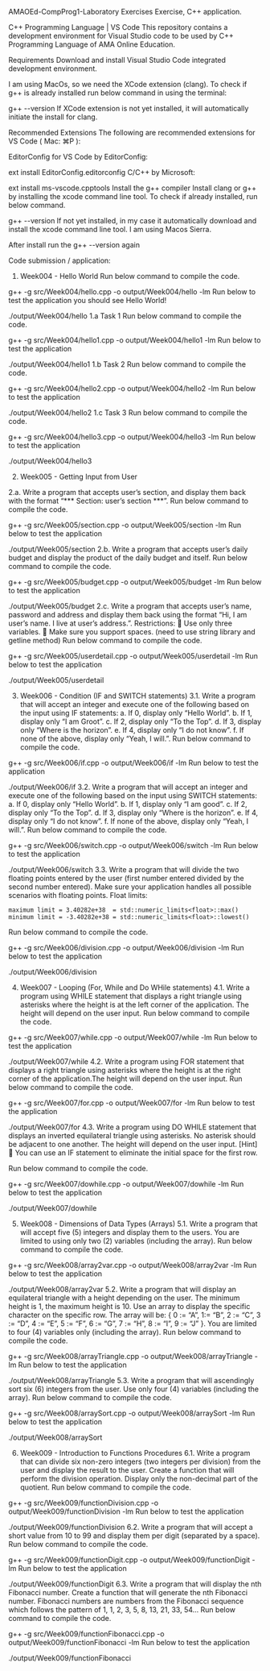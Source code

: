 AMAOEd-CompProg1-Laboratory Exercises
Exercise, C++ application.

C++ Programming Language | VS Code
This repository contains a development environment for Visual Studio code to be used by C++ Programming Language of AMA Online Education.

Requirements
Download and install Visual Studio Code integrated development environment.

I am using MacOs, so we need the XCode extension (clang). To check if g++ is already installed run below command in using the terminal:

  g++ --version
If XCode extension is not yet installed, it will automatically initiate the install for clang.

Recommended Extensions
The following are recommended extensions for VS Code ( Mac: ⌘P ):

EditorConfig for VS Code by EditorConfig:

 ext install EditorConfig.editorconfig
C/C++ by Microsoft:

 ext install ms-vscode.cpptools
Install the g++ compiler
Install clang or g++ by installing the xcode command line tool. To check if already installed, run below command.

  g++ --version
If not yet installed, in my case it automatically download and install the xcode command line tool. I am using Macos Sierra.

After install run the g++ --version again

Code submission / application:
1. Week004 - Hello World
Run below command to compile the code.

  g++ -g src/Week004/hello.cpp -o output/Week004/hello -lm
Run below to test the application you should see Hello World!

  ./output/Week004/hello
1.a Task 1
Run below command to compile the code.

  g++ -g src/Week004/hello1.cpp -o output/Week004/hello1 -lm
Run below to test the application

  ./output/Week004/hello1
1.b Task 2
Run below command to compile the code.

  g++ -g src/Week004/hello2.cpp -o output/Week004/hello2 -lm
Run below to test the application

  ./output/Week004/hello2
1.c Task 3
Run below command to compile the code.

  g++ -g src/Week004/hello3.cpp -o output/Week004/hello3 -lm
Run below to test the application

  ./output/Week004/hello3
  
  
2. Week005 - Getting Input from User

2.a. Write a program that accepts user’s section, and display them back with the format “*** Section: user’s section ***”.
Run below command to compile the code.

  g++ -g src/Week005/section.cpp -o output/Week005/section -lm
Run below to test the application

  ./output/Week005/section
2.b. Write a program that accepts user’s daily budget and display the product of the daily budget and itself.
Run below command to compile the code.

  g++ -g src/Week005/budget.cpp -o output/Week005/budget -lm
Run below to test the application

  ./output/Week005/budget
2.c. Write a program that accepts user’s name, password and address and display them back using the format “Hi, I am user’s name. I live at user’s address.”.
Restrictions:
	Use only three variables.
	Make sure you support spaces. (need to use string library and getline method)
Run below command to compile the code.

  g++ -g src/Week005/userdetail.cpp -o output/Week005/userdetail -lm
Run below to test the application

  ./output/Week005/userdetail
  
  3. Week006 - Condition (IF and SWITCH statements)
3.1. Write a program that will accept an integer and execute one of the following based on the input using IF statements:
a. If 0, display only “Hello World”.
b. If 1, display only “I am Groot”.
c. If 2, display only “To the Top”.
d. If 3, display only “Where is the horizon”.
e. If 4, display only “I do not know”.
f. If none of the above, display only “Yeah, I will.”.
Run below command to compile the code.

  g++ -g src/Week006/if.cpp -o output/Week006/if -lm
Run below to test the application

  ./output/Week006/if
3.2. Write a program that will accept an integer and execute one of the following based on the input using SWITCH statements:
a. If 0, display only “Hello World”.
b. If 1, display only “I am good”.
c. If 2, display only “To the Top”.
d. If 3, display only “Where is the horizon”.
e. If 4, display only “I do not know”.
f. If none of the above, display only “Yeah, I will.”.
Run below command to compile the code.

  g++ -g src/Week006/switch.cpp -o output/Week006/switch -lm
Run below to test the application

  ./output/Week006/switch
3.3. Write a program that will divide the two floating points entered by the user (first number entered divided by the second number entered). Make sure your application handles all possible scenarios with floating points.
Float limits:

    maximum limit = 3.40282e+38  = std::numeric_limits<float>::max()
    minimum limit = -3.40282e+38 = std::numeric_limits<float>::lowest()
Run below command to compile the code.

  g++ -g src/Week006/division.cpp -o output/Week006/division -lm
Run below to test the application

  ./output/Week006/division
  
  4. Week007 - Looping (For, While and Do WHile statements)
4.1. Write a program using WHILE statement that displays a right triangle using asterisks where the height is at the left corner of the application. The height will depend on the user input.
Run below command to compile the code.

  g++ -g src/Week007/while.cpp -o output/Week007/while -lm
Run below to test the application

  ./output/Week007/while
4.2. Write a program using FOR statement that displays a right triangle using asterisks where the height is at the right corner of the application.The height will depend on the user input.
Run below command to compile the code.

  g++ -g src/Week007/for.cpp -o output/Week007/for -lm
Run below to test the application

  ./output/Week007/for
4.3. Write a program using DO WHILE statement that displays an inverted equilateral triangle using asterisks. No asterisk should be adjacent to one another. The height will depend on the user input.
[Hint]  You can use an IF statement to eliminate the initial space for the first row.

Run below command to compile the code.

  g++ -g src/Week007/dowhile.cpp -o output/Week007/dowhile -lm
Run below to test the application

  ./output/Week007/dowhile
  
  5. Week008 - Dimensions of Data Types (Arrays)
5.1. Write a program that will accept five (5) integers and display them to the users. You are limited to using only two (2) variables (including the array).
Run below command to compile the code.

  g++ -g src/Week008/array2var.cpp -o output/Week008/array2var -lm
Run below to test the application

  ./output/Week008/array2var
5.2. Write a program that will display an equilateral triangle with a height depending on the user. The minimum height is 1, the maximum height is 10. Use an array to display the specific character on the specific row. The array will be: { 0 := “A”, 1:= “B”, 2 := “C”, 3 := “D”, 4 := “E”, 5 := “F”, 6 := “G”, 7 := “H”, 8 := “I”, 9 := “J” }. You are limited to four (4) variables only (including the array).
Run below command to compile the code.

  g++ -g src/Week008/arrayTriangle.cpp -o output/Week008/arrayTriangle -lm
Run below to test the application

  ./output/Week008/arrayTriangle
5.3. Write a program that will ascendingly sort six (6) integers from the user. Use only four (4) variables (including the array).
Run below command to compile the code.

  g++ -g src/Week008/arraySort.cpp -o output/Week008/arraySort -lm
Run below to test the application

  ./output/Week008/arraySort
  
  6. Week009 - Introduction to Functions Procedures
6.1. Write a program that can divide six non-zero integers (two integers per division) from the user and display the result to the user. Create a function that will perform the division operation. Display only the non-decimal part of the quotient.
Run below command to compile the code.

  g++ -g src/Week009/functionDivision.cpp -o output/Week009/functionDivision -lm
Run below to test the application

  ./output/Week009/functionDivision
6.2. Write a program that will accept a short value from 10 to 99 and display them per digit (separated by a space).
Run below command to compile the code.

  g++ -g src/Week009/functionDigit.cpp -o output/Week009/functionDigit -lm
Run below to test the application

  ./output/Week009/functionDigit
6.3. Write a program that will display the nth Fibonacci number. Create a function that will generate the nth Fibonacci number. Fibonacci numbers are numbers from the Fibonacci sequence which follows the pattern of 1, 1, 2, 3, 5, 8, 13, 21, 33, 54…
Run below command to compile the code.

  g++ -g src/Week009/functionFibonacci.cpp -o output/Week009/functionFibonacci -lm
Run below to test the application

  ./output/Week009/functionFibonacci
